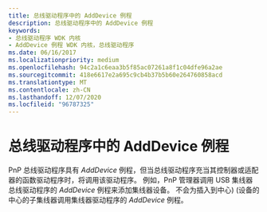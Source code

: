 ```yaml
---
title: 总线驱动程序中的 AddDevice 例程
description: 总线驱动程序中的 AddDevice 例程
keywords:
- 总线驱动程序 WDK 内核
- AddDevice 例程 WDK 内核，总线驱动程序
ms.date: 06/16/2017
ms.localizationpriority: medium
ms.openlocfilehash: 94c2a1c6eaa3b5f85ac07261a8f1c04dfe96a2ae
ms.sourcegitcommit: 418e6617e2a695c9cb4b37b5b60e264760858acd
ms.translationtype: MT
ms.contentlocale: zh-CN
ms.lasthandoff: 12/07/2020
ms.locfileid: "96787325"
---
```

# <a name="adddevice-routines-in-bus-drivers"></a>总线驱动程序中的 AddDevice 例程





PnP 总线驱动程序具有 *AddDevice* 例程，但当总线驱动程序充当其控制器或适配器的函数驱动程序时，将调用该驱动程序。 例如，PnP 管理器调用 USB 集线器总线驱动程序的 *AddDevice* 例程来添加集线器设备。 不会为插入到中心)  (设备的中心的子集线器调用集线器驱动程序的 *AddDevice* 例程。

 

 




